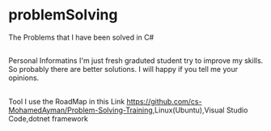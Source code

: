 # problemSolving
The Problems that I have been solved in C#
##
Personal Informatins
I'm just fresh graduted student try to improve my skills.
So probably there are better solutions.
I will happy if you tell me your opinions.
##
Tool
I use the RoadMap in this Link <https://github.com/cs-MohamedAyman/Problem-Solving-Training>,Linux(Ubuntu),Visual Studio Code,dotnet framework

